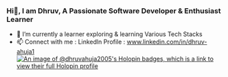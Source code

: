  ###                        Hi👋, I am Dhruv, A Passionate Software Developer & Enthusiast Learner

<!--
**DhruvAhuja-2005/DhruvAhuja-2005** is a ✨ _special_ ✨ repository because its `README.md` (this file) appears on your GitHub profile.

Here are some ideas to get you started:
-->

- 🔭 I’m currently a learner exploring & learning Various Tech Stacks 
- 📫 Connect with me : 
     Linkedln Profile : www.linkedin.com/in/dhruv-ahuja1
[![An image of @dhruvahuja2005's Holopin badges, which is a link to view their full Holopin profile](https://holopin.me/dhruvahuja2005)](https://holopin.io/@dhruvahuja2005)
